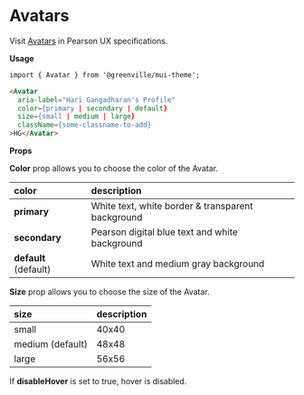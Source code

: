 # Avatars

Visit [Avatars](https://uxframework.pearson.com/c/avatar-display) in Pearson UX specifications.


**Usage**
```html
import { Avatar } from '@greenville/mui-theme';

<Avatar
  aria-label="Hari Gangadharan's Profile"
  color={primary | secondary | default}
  size={small | medium | large}
  className={some-classname-to-add}
>HG</Avatar>
```

**Props**

**Color** prop allows you to choose the color of the Avatar.

|color|description|
|:---|:---|
| **primary** | White text, white border & transparent background |
| **secondary** | Pearson digital blue text and white background |
| **default** (default) | White text and medium gray background|


**Size** prop allows you to choose the size of the Avatar.

|size|description|
|:---|:---|
| small | 40x40 |
| medium (default) | 48x48 |
| large | 56x56 |


If **disableHover** is set to true, hover is disabled.




